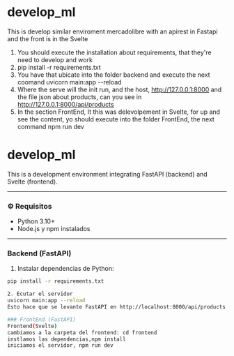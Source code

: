 # develop_ml
This is develop similar enviroment mercadolibre with an apirest in Fastapi and the front is in the Svelte


1. You should execute the installation about requirements, that they're need to develop and work
2. pip install -r requirements.txt
3. You have that ubicate into the folder backend and execute the next coomand uvicorn main:app --reload
4. Where the serve will the init run, and the host, http://127.0.0.1:8000 and the file json about products, can you see in http://127.0.0.1:8000/api/products
5. In the section FrontEnd, It this was delevolpement in Svelte, for up and see the content, yo should execute into the folder FrontEnd, the next command npm run dev
# develop_ml
This is a development environment integrating FastAPI (backend) and Svelte (frontend).

---

### ⚙️ Requisitos

- Python 3.10+
- Node.js y npm instalados

---

### Backend (FastAPI)

1. Instalar dependencias de Python:

```bash
pip install -r requirements.txt

2. Ecutar el servidor 
uvicorn main:app --reload
Esto hace que se levante FastAPI en http://localhost:8000/api/products

### FrontEnd (FastAPI)
Frontend(Svelte)
cambiamos a la carpeta del frontend: cd frontend
instlamos las dependencias,npm install
iniciamos el servidor, npm run dev


